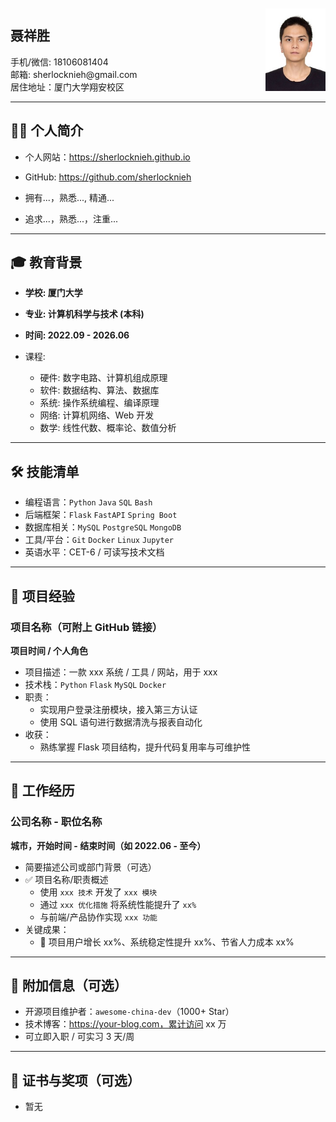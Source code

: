 

<div style="display: flex; align-items: center; justify-content: space-between;">
    <div>
        <h2>聂祥胜</h2>
        <div>手机/微信: 18106081404</div>
        <div>邮箱: sherlocknieh@gmail.com</div>
        <div>居住地址：厦门大学翔安校区</div>
    </div>
    <img src="avatar.jpg" alt="我的头像" width="96" height="132">
</div>


---

## 🧑‍💻 个人简介

- 个人网站：https://sherlocknieh.github.io
- GitHub: https://github.com/sherlocknieh


- 拥有...，熟悉..., 精通...
- 追求...，熟悉...，注重...

---

## 🎓 教育背景

-  **学校: 厦门大学**
-  **专业: 计算机科学与技术 (本科)**
-  **时间: 2022.09 - 2026.06**

- 课程:
  - 硬件: 数字电路、计算机组成原理
  - 软件: 数据结构、算法、数据库
  - 系统: 操作系统编程、编译原理
  - 网络: 计算机网络、Web 开发
  - 数学: 线性代数、概率论、数值分析

---


## 🛠 技能清单

- 编程语言：`Python` `Java` `SQL` `Bash`
- 后端框架：`Flask` `FastAPI` `Spring Boot`
- 数据库相关：`MySQL` `PostgreSQL` `MongoDB`
- 工具/平台：`Git` `Docker` `Linux` `Jupyter`
- 英语水平：CET-6 / 可读写技术文档

---

## 🧪 项目经验

### 项目名称（可附上 GitHub 链接）  
**项目时间 / 个人角色**

- 项目描述：一款 xxx 系统 / 工具 / 网站，用于 xxx
- 技术栈：`Python` `Flask` `MySQL` `Docker`
- 职责：
  - 实现用户登录注册模块，接入第三方认证
  - 使用 SQL 语句进行数据清洗与报表自动化
- 收获：
  - 熟练掌握 Flask 项目结构，提升代码复用率与可维护性

---

## 💼 工作经历

### 公司名称 - 职位名称  
**城市，开始时间 - 结束时间（如 2022.06 - 至今）**

- 简要描述公司或部门背景（可选）
- ✅ 项目名称/职责概述
  - 使用 `xxx 技术` 开发了 `xxx 模块`
  - 通过 `xxx 优化措施` 将系统性能提升了 `xx%`
  - 与前端/产品协作实现 `xxx 功能`
- 关键成果：
  - 🎯 项目用户增长 xx%、系统稳定性提升 xx%、节省人力成本 xx%


---

## 📎 附加信息（可选）

- 开源项目维护者：`awesome-china-dev`（1000+ Star）
- 技术博客：https://your-blog.com，累计访问 xx 万
- 可立即入职 / 可实习 3 天/周

---

## 📄 证书与奖项（可选）

- 暂无